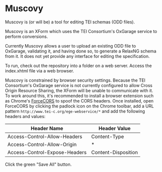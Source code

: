 # Muscovy

Muscovy is (or will be) a tool for editing TEI schemas (ODD files).

Muscovy is an XForm which uses the TEI Consortium's OxGarage service to perform conversions.

Currently Muscovy allows a user to upload an existing ODD file to OxGarage, validating it, and having done so, to generate a RelaxNG schema from it. It does not yet provide any interface for editing the specification.

To run, check out the repository into a folder on a web server. Access the index.xhtml file via a web browser.

Muscovy is constrained by browser security settings. Because the TEI Consortium's OxGarage service is not currently configured to allow Cross Origin Resource Sharing, the XForm will be unable to communicate with it. To work around this, it's recommended to install a browser extension such as Chrome's [ForceCORS](https://chrome.google.com/webstore/detail/forcecors/oajaiobpeddomajelicdlnkeegnepbin) to spoof the CORS headers. Once installed, open ForceCORS by clicking the padlock icon on the Chrome toolbar, add a URL pattern `http://www.tei-c.org/ege-webservice/*` and add the following headers and values:


| Header Name                   | Header Value         |
| ----------------------------- | -------------------- |
| Access-Control-Allow-Headers  | Content-Type         |
| Access-Control-Allow-Origin   | *                    |
| Access-Control-Expose-Headers | Content-Disposition  |

Click the green "Save All" button.
